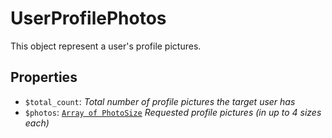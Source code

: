# UserProfilePhotos	

This object represent a user's profile pictures.	

## Properties	

- `$total_count`: _Total number of profile pictures the target user has_
- `$photos`: [`Array of PhotoSize`](PhotoSize.md) _Requested profile pictures (in up to 4 sizes each)_

